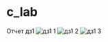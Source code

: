 # c_lab
Отчет дз1
![дз1 1](https://github.com/Polineska/c_lab/assets/114223955/e2012c65-cbdf-4704-8c1c-cc40c0e7a086)
![дз1 2](https://github.com/Polineska/c_lab/assets/114223955/53ad55cb-2930-44f6-b9ab-29ae8478360e)
![дз1 3](https://github.com/Polineska/c_lab/assets/114223955/035566fc-8ba5-4022-bf9f-c0a6de0cd00f)
